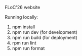 FLoC'26 website

Running locally:
 1) npm install
 2) npm run dev  (for development)
 3) npm run build  (for deployment)
 4) rpm run lint
 5) npm run format
